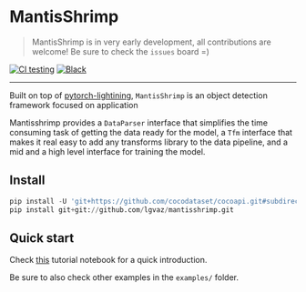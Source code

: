 # MantisShrimp
> MantisShrimp is in very early development, all contributions are welcome! Be sure to check the `issues` board =)

[![CI testing](https://github.com/lgvaz/mantisshrimp/workflows/CI%20testing/badge.svg?event=push)](https://github.com/lgvaz/mantisshrimp/actions?query=workflow%3A%22CI+testing%22)
[![Black](https://img.shields.io/badge/code%20style-black-000000.svg)](https://github.com/psf/black)

---
Built on top of [pytorch-lightining](https://github.com/PyTorchLightning/pytorch-lightning), `MantisShrimp` is an object detection framework focused on application  

Mantisshrimp provides a `DataParser` interface that simplifies the time consuming task of getting the data ready for the model, a `Tfm` interface that makes it real easy to add any transforms library to the data pipeline, and a mid and a high level interface for training the model.


## Install

```python
pip install -U 'git+https://github.com/cocodataset/cocoapi.git#subdirectory=PythonAPI'
pip install git+git://github.com/lgvaz/mantisshrimp.git
```

## Quick start

Check [this](https://github.com/lgvaz/mantisshrimp/blob/master/examples/wheat.ipynb) tutorial notebook for a quick introduction.  

Be sure to also check other examples in the `examples/` folder.
